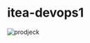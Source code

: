 # itea-devops1

![prodjeck](https://user-images.githubusercontent.com/62216473/184539339-1335da95-fbec-4cfc-84cf-baed4172ddc8.jpg)
